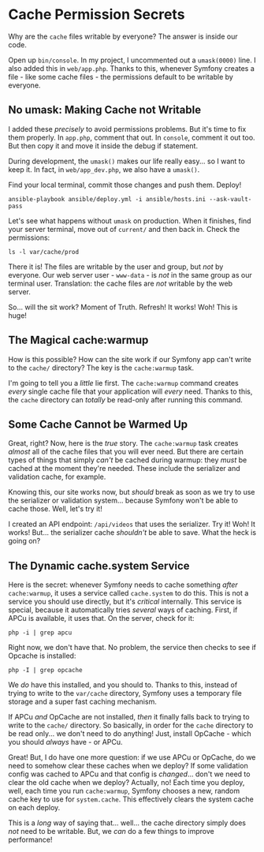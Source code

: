 # Cache Permission Secrets

Why are the `cache` files writable by everyone? The answer is inside our code.

Open up `bin/console`. In my project, I uncommented out a `umask(0000)` line. I
also added this in `web/app.php`. Thanks to this, whenever Symfony creates a file -
like some cache files - the permissions default to be writable by everyone.

## No umask: Making Cache not Writable

I added these *precisely* to avoid permissions problems. But it's time to fix them
properly. In `app.php`, comment that out. In `console`, comment it out too. But
then copy it and move it inside the debug if statement.

During development, the `umask()` makes our life really easy... so I want to keep
it. In fact, in `web/app_dev.php`, we also have a `umask()`.

Find your local terminal, commit those changes and push them. Deploy!

```terminal-silent
ansible-playbook ansible/deploy.yml -i ansible/hosts.ini --ask-vault-pass
```

Let's see what happens without `umask` on production. When it finishes, find your
server terminal, move out of `current/` and then back in. Check the permissions:

```terminal
ls -l var/cache/prod
```

There it is! The files are writable by the user and group, but *not* by everyone.
Our web server user - `www-data` - is *not* in the same group as our terminal user.
Translation: the cache files are *not* writable by the web server.

So... will the sit work? Moment of Truth. Refresh! It works! Woh! This is huge!

## The Magical cache:warmup

How is this possible? How can the site work if our Symfony app can't write to the
`cache/` directory? The key is the `cache:warmup` task.

I'm going to tell you a *little* lie first. The `cache:warmup` command creates
*every* single cache file that your application will *every* need. Thanks to this,
the `cache` directory can *totally* be read-only after running this command.

## Some Cache Cannot be Warmed Up

Great, right? Now, here is the *true* story. The `cache:warmup` task creates *almost*
all of the cache files that you will ever need. But there are certain types of
things that simply *can't* be cached during warmup: they *must* be cached at the
moment they're needed. These include the serializer and validation cache, for example.

Knowing this, our site works now, but *should* break as soon as we try to use the
serializer or validation system... because Symfony won't be able to cache those.
Well, let's try it!

I created an API endpoint: `/api/videos` that uses the serializer. Try it! Woh!
It works! But... the serializer cache *shouldn't* be able to save. What the heck
is going on?

## The Dynamic cache.system Service

Here is the secret: whenever Symfony needs to cache something *after* `cache:warmup`,
it uses a service called `cache.system` to do this. This is not a service you should
use directly, but it's *critical* internally. This service is special, because
it automatically tries *several* ways of caching. First, if APCu is available, it
uses that. On the server, check for it:

```terminal
php -i | grep apcu
```

Right now, we don't have that. No problem, the service then checks to see if Opcache
is installed:

```terminal-silent
php -I | grep opcache
```

We *do* have this installed, and you should to. Thanks to this, instead of trying
to write to the `var/cache` directory, Symfony uses a temporary file storage and
a super fast caching mechanism.

If APCu *and* OpCache are not installed, *then* it finally falls back to trying to
write to the `cache/` directory. So basically, in order for the `cache` directory
to be read only... we don't need to do anything! Just, install OpCache - which you
should *always* have - or APCu.

Great! But, I do have one more question: if we use APCu or OpCache, do we need to
somehow clear these caches when we deploy? If some validation config was cached
to APCu and that config is *changed*... don't we need to clear the old cache when
we deploy? Actually, no! Each time you deploy, well, each time you run `cache:warmup`,
Symfony chooses a new, random cache key to use for `system.cache`. This effectively
clears the system cache on each deploy.

This is a *long* way of saying that... well... the cache directory simply does *not*
need to be writable. But, we *can* do a few things to improve performance!
